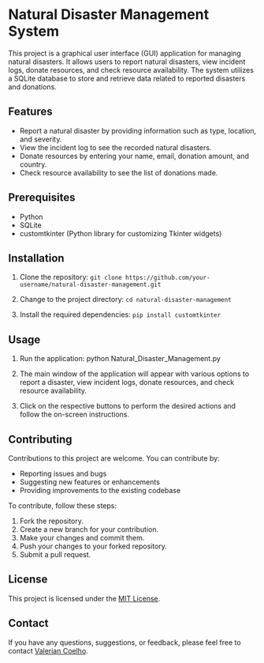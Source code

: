 # Natural Disaster Management System

This project is a graphical user interface (GUI) application for managing natural disasters. It allows users to report natural disasters, view incident logs, donate resources, and check resource availability. The system utilizes a SQLite database to store and retrieve data related to reported disasters and donations.

## Features

- Report a natural disaster by providing information such as type, location, and severity.
- View the incident log to see the recorded natural disasters.
- Donate resources by entering your name, email, donation amount, and country.
- Check resource availability to see the list of donations made.

## Prerequisites

- Python
- SQLite
- customtkinter (Python library for customizing Tkinter widgets)

## Installation

1. Clone the repository: `git clone https://github.com/your-username/natural-disaster-management.git`

2. Change to the project directory: `cd natural-disaster-management`

3. Install the required dependencies: `pip install customtkinter`

## Usage

1. Run the application: python Natural_Disaster_Management.py

2. The main window of the application will appear with various options to report a disaster, view incident logs, donate resources, and check resource availability.

3. Click on the respective buttons to perform the desired actions and follow the on-screen instructions.

## Contributing

Contributions to this project are welcome. You can contribute by:

- Reporting issues and bugs
- Suggesting new features or enhancements
- Providing improvements to the existing codebase

To contribute, follow these steps:

1. Fork the repository.
2. Create a new branch for your contribution.
3. Make your changes and commit them.
4. Push your changes to your forked repository.
5. Submit a pull request.

## License

This project is licensed under the [MIT License](LICENSE).

## Contact

If you have any questions, suggestions, or feedback, please feel free to contact [Valerian Coelho](valerian27012004@gmail.com).


